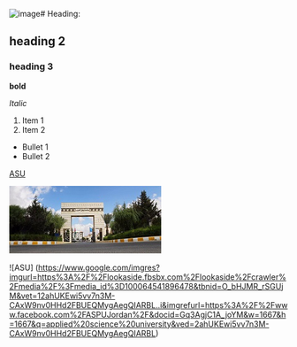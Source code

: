 ![image](https://github.com/SadeelAboalrub/SDD/assets/93833983/61250995-090b-4104-b334-8943e5b7a65a)# Heading:
## heading 2
### heading 3
**bold**


_Italic_
1. Item 1
2. Item 2
- Bullet 1
- Bullet 2

[ASU](https://www.asu.edu.jo/en/Pages/default.aspx)

![ASU](Doc/images/asu.png)

![ASU] (https://www.google.com/imgres?imgurl=https%3A%2F%2Flookaside.fbsbx.com%2Flookaside%2Fcrawler%2Fmedia%2F%3Fmedia_id%3D100064541896478&tbnid=O_bHJMR_rSGUjM&vet=12ahUKEwi5vv7n3M-CAxW9nv0HHd2FBUEQMygAegQIARBL..i&imgrefurl=https%3A%2F%2Fwww.facebook.com%2FASPUJordan%2F&docid=Gq3AgjC1A_joYM&w=1667&h=1667&q=applied%20science%20university&ved=2ahUKEwi5vv7n3M-CAxW9nv0HHd2FBUEQMygAegQIARBL)


